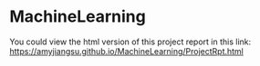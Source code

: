 MachineLearning
===============

You could view the html version of this project report in this link:
https://amyjiangsu.github.io/MachineLearning/ProjectRpt.html
